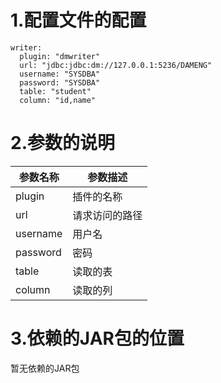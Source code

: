# 1.配置文件的配置

```
writer:
  plugin: "dmwriter"
  url: "jdbc:jdbc:dm://127.0.0.1:5236/DAMENG"
  username: "SYSDBA"
  password: "SYSDBA"
  table: "student"
  column: "id,name"
```

# 2.参数的说明

| 参数名称 | 参数描述       |
| -------- | -------------- |
| plugin   | 插件的名称     |
| url      | 请求访问的路径 |
| username | 用户名         |
| password | 密码           |
| table    | 读取的表       |
| column   | 读取的列       |


# 3.依赖的JAR包的位置

暂无依赖的JAR包
